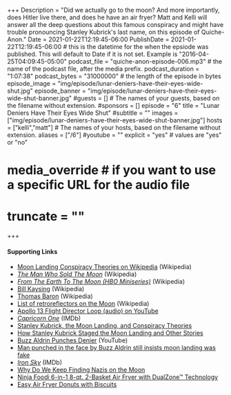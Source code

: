 +++
Description = "Did we actually go to the moon? And more importantly, does Hitler live there, and does he have an air fryer? Matt and Kelli will answer all the deep questions about this famous conspiracy and might have trouble pronouncing Stanley Kubrick's last name, on this episode of Quiche-Anon."
Date = 2021-01-22T12:19:45-06:00
PublishDate = 2021-01-22T12:19:45-06:00 # this is the datetime for the when the epsiode was published. This will default to Date if it is not set. Example is "2016-04-25T04:09:45-05:00"
podcast_file = "quiche-anon-episode-006.mp3" # the name of the podcast file, after the media prefix.
podcast_duration = "1:07:38"
podcast_bytes = "31000000" # the length of the episode in bytes
episode_image = "img/episode/lunar-deniers-have-their-eyes-wide-shut.jpg"
episode_banner = "img/episode/lunar-deniers-have-their-eyes-wide-shut-banner.jpg"
#guests = [] # The names of your guests, based on the filename without extension.
#sponsors = []
episode = "6"
title = "Lunar Deniers Have Their Eyes Wide Shut"
#subtitle = ""
images = ["img/episode/lunar-deniers-have-their-eyes-wide-shut-banner.jpg"]
hosts = ["kelli","matt"] # The names of your hosts, based on the filename without extension.
aliases = ["/6"]
#youtube = ""
explicit = "yes" # values are "yes" or "no"
# media_override # if you want to use a specific URL for the audio file
# truncate = ""
+++
#### Supporting Links

- [Moon Landing Conspiracy Theories on Wikipedia](https://en.wikipedia.org/wiki/Moon_landing_conspiracy_theories) (Wikipedia)
- *[The Man Who Sold The Moon](https://en.wikipedia.org/wiki/The_Man_Who_Sold_the_Moon)* (Wikipedia)
- *[From The Earth To The Moon (HBO Miniseries)](https://en.wikipedia.org/wiki/From_the_Earth_to_the_Moon_(miniseries))* (Wikipedia)
- [Bill Kaysing](https://en.wikipedia.org/wiki/Bill_Kaysing) (Wikipedia)
- [Thomas Baron](https://en.wikipedia.org/wiki/Thomas_Baron) (Wikipedia)
- [List of retroreflectors on the Moon](https://en.wikipedia.org/wiki/List_of_retroreflectors_on_the_Moon) (Wikipedia)
- [Apollo 13 Flight Director Loop (audio) on YouTube](https://www.youtube.com/watch?v=KWfnY9cRXO4&list=PLsgze7OZ8hBV58qe37-3sHJJ0rpv656SM)
- *[Capricorn One](https://www.imdb.com/title/tt0077294/?ref_=nv_sr_srsg_0)* (IMDb)
- [Stanley Kubrick, the Moon Landing, and Conspiracy Theories](https://entertainment.ie/cinema/movie-news/stanley-kubrick-moon-landing-conspiracy-theory-410212/)
- [How Stanley Kubrick Staged the Moon Landing and Other Stories](https://www.theparisreview.org/blog/2019/07/18/how-stanley-kubrick-staged-the-moon-landing-and-other-stories/)
- [Buzz Aldrin Punches Denier](https://www.youtube.com/watch?v=7Y-Pc0cz-9o) (YouTube)
- [Man punched in the face by Buzz Aldrin still insists moon landing was fake](https://www.orlandosentinel.com/space/apollo-11-anniversary/os-ne-apollo-11-moon-landing-doubter-punched-by-buzz-aldrin-20190719-h2aor2mlkvcxdfwev5l4rvwi54-story.html)
- *[Iron Sky](https://www.imdb.com/title/tt1034314/?ref_=fn_al_tt_1)* (IMDb)
- [Why Do We Keep Finding Nazis on the Moon](https://www.vice.com/en/article/jpgmb7/nazis-in-space)
- [Ninja Foodi 6-in-1 8-qt. 2-Basket Air Fryer with DualZone™ Technology](https://www.ninjakitchen.com/exclusive-offer/DZ201WBKT/ninja-foodi-6-in-1-8-qt-2-basket-air-fryer-with-dualzone-technology/)
- [Easy Air Fryer Donuts with Biscuits](https://airfryerfanatics.com/easy-air-fryer-donuts-with-biscuits/)
